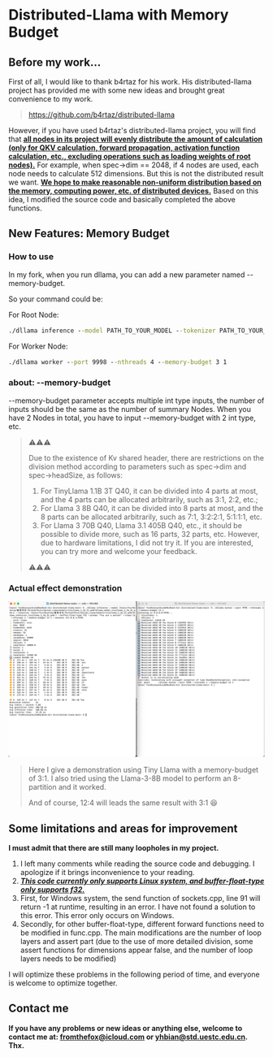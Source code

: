 # Distributed-Llama with Memory Budget

## Before my work...

First of all, I would like to thank b4rtaz for his work. His distributed-llama project has provided me with some new ideas and brought great convenience to my work.

>  https://github.com/b4rtaz/distributed-llama

However, if you have used b4rtaz's distributed-llama project, you will find that **<u>all nodes in its project will evenly distribute the amount of calculation (only for QKV calculation, forward propagation, activation function calculation, etc., excluding operations such as loading weights of root nodes).</u>**
For example, when spec->dim == 2048, if 4 nodes are used, each node needs to calculate 512 dimensions. But this is not the distributed result we want. **<u>We hope to make reasonable non-uniform distribution based on the memory, computing power, etc. of distributed devices.</u>** Based on this idea, I modified the source code and basically completed the above functions.

## New Features: Memory Budget

### How to use

In my fork, when you run dllama, you can add a new parameter named --memory-budget.

So your command could be:

For Root Node:

```cmd
./dllama inference --model PATH_TO_YOUR_MODEL --tokenizer PATH_TO_YOUR_TOKENIZER --buffer-float-type f32 --prompt "You are a person" --steps 16 --nthreads 4 --memory-budget 3 1 --workers x.x.x.x:9998
```

For Worker Node:

```cmd
./dllama worker --port 9998 --nthreads 4 --memory-budget 3 1
```

### about: --memory-budget

--memory-budget parameter accepts multiple int type inputs, the number of inputs should be the same as the number of summary Nodes. When you have 2 Nodes in total, you have to input --memory-budget with 2 int type, etc.

> :warning::warning::warning:
>
> Due to the existence of Kv shared header, there are restrictions on the division method according to parameters such as spec->dim and spec->headSize, as follows:
>
> 1. For TinyLlama 1.1B 3T Q40, it can be divided into 4 parts at most, and the 4 parts can be allocated arbitrarily, such as 3:1, 2:2, etc.;
> 2. For Llama 3 8B Q40, it can be divided into 8 parts at most, and the 8 parts can be allocated arbitrarily, such as 7:1, 3:2:2:1, 5:1:1:1, etc.
> 3. For Llama 3 70B Q40, Llama 3.1 405B Q40, etc., it should be possible to divide more, such as 16 parts, 32 parts, etc. However, due to hardware limitations, I did not try it. If you are interested, you can try more and welcome your feedback.
>
> :warning::warning::warning:

### Actual effect demonstration

![distributed-llama-memorybudget-tinyllama](./distributed-llama-memorybudget-tinyllama.png)

> Here I give a demonstration using Tiny Llama with a memory-budget of 3:1. I also tried using the Llama-3-8B model to perform an 8-partition and it worked.
>
> And of course, 12:4 will leads the same result with 3:1 :laughing:

## Some limitations and areas for improvement

**I must admit that there are still many loopholes in my project.**

1. I left many comments while reading the source code and debugging. I apologize if it brings inconvenience to your reading.
2. **<u>*This code currently only supports Linux system, and buffer-float-type only supports f32.*</u>**
  1. First, for Windows system, the send function of sockets.cpp, line 91 will return -1 at runtime, resulting in an error. I have not found a solution to this error. This error only occurs on Windows.
  2. Secondly, for other buffer-float-type, different forward functions need to be modified in func.cpp. The main modifications are the number of loop layers and assert part (due to the use of more detailed division, some assert functions for dimensions appear false, and the number of loop layers needs to be modified)

I will optimize these problems in the following period of time, and everyone is welcome to optimize together.

## Contact me

**If you have any problems or new ideas or anything else, welcome to contact me at: fromthefox@icloud.com or yhbian@std.uestc.edu.cn. Thx.**


